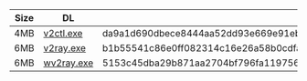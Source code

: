 |    Size   |     DL  | sha512sum |
|  ---  |  ---  |  ---  |
| 4MB | [v2ctl.exe](https://cdn.jsdelivr.net/gh/googleians/v2ray-core@main/v2ctl.exe) | da9a1d690dbece8444aa52dd93e669e91ebd614dc1f79e15ce65a6425a86dea70932f68ab691cc7945cd8880c97a75f7bb63a873ea96603dcc3aa7fc145f7da0 |
| 6MB | [v2ray.exe](https://cdn.jsdelivr.net/gh/googleians/v2ray-core@main/v2ray.exe) | b1b55541c86e0ff082314c16e26a58b0cdfa32266f2d8776e0d836f82c9e545f2ebdfd911151aed16d033835e9d689166edd1891d11a0a7bea6e53e07b20abb9 |
| 6MB | [wv2ray.exe](https://cdn.jsdelivr.net/gh/googleians/v2ray-core@main/wv2ray.exe) | 5153c45dba29b871aa2704bf796fa11975672c4b94cd6d211a162bdf79d8b1b15e500fd8eb34375a9812001886f0255ed22db8510b775b89f4ead668ddf8fbd5 |
